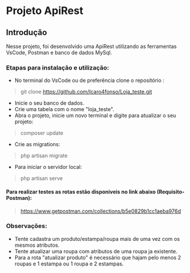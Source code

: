 # Projeto ApiRest

## Introdução
Nesse projeto, foi desenvolvido uma ApiRest utilizando as ferramentas VsCode, Postman e  banco de dados MySql.

### Etapas para instalação e utilização:
* No terminal do VsCode ou de preferência clone o repositório :
>  git clone https://github.com/Icaro4fonso/Loja_teste.git
* Inicie o seu banco de dados.
* Crie uma tabela com o nome "loja_teste".
* Abra o projeto, inicie um novo terminal e digite para atualizar o seu projeto:
>  composer update
* Crie as migrations:
>  php artisan migrate
* Para iniciar o servidor local:
> php artisan serve

#### Para realizar testes as rotas estão disponiveis no link abaixo (Requisito-Postman):
> https://www.getpostman.com/collections/b5e0829b1cc1aeba976d


### Observações:
* Tente cadastra um produto/estampa/roupa mais de uma vez com os mesmos atributos.
* Tente atualizar uma roupa com atributos de uma roupa ja existente.
* Para a rota "atualizar produto" é necessário que hajam pelo menos 2 roupas e 1 estampa ou 1 roupa e 2 estampas.
